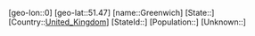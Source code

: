 ﻿---
location: [51.47,0]
type: City
tags:
- geo/City


SpocWebEntityId: 30558
isDeleted: false
confidential: public

---
[geo-lon::0]
[geo-lat::51.47]
[name::Greenwich]
[State::]
[Country::[United_Kingdom](geo/Continent/Europe/United_Kingdom.md)]
[StateId::]
[Population::]
[Unknown::]

